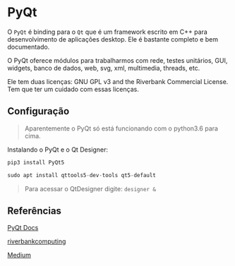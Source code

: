 # PyQt  
  
O `PyQt` é binding para o `Qt` que é um framework escrito em C++ para desenvolvimento de aplicações desktop. Ele é bastante completo e bem documentado.  

O PyQt oferece módulos para trabalharmos com rede, testes unitários, GUI, widgets, banco de dados, web, svg, xml, multimedia, threads, etc.  

Ele tem duas licenças: GNU GPL v3 and the Riverbank Commercial License. Tem que ter um cuidado com essas licenças.  

## Configuração  

> Aparentemente o PyQt só está funcionando com o python3.6 para cima.  

Instalando o PyQt e o Qt Designer:  

```py
pip3 install PyQt5

sudo apt install qttools5-dev-tools qt5-default
```  

> Para acessar o QtDesigner digite: `designer &`  

## Referências  

[PyQt Docs](http://pyqt.sourceforge.net/Docs/PyQt5/)  

[riverbankcomputing](https://www.riverbankcomputing.com/software/pyqt/intro)  

[Medium](https://medium.com/@wilfilho/pyqt5-o-fantastico-mundo-das-guis-62914b1b39c1)
